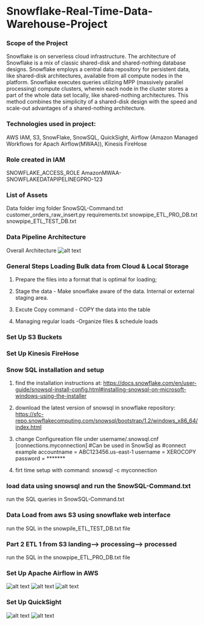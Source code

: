 # Snowflake-Real-Time-Data-Warehouse-Project

### Scope of the Project
Snowflake is on serverless cloud infrastructure.  The architecture of Snowflake is a mix of classic shared-disk and shared-nothing
database designs. Snowflake employs a central data repository for persistent data, like
shared-disk architectures, available from all compute nodes in the platform. Snowflake
executes queries utilizing MPP (massively parallel processing) compute clusters,
wherein each node in the cluster stores a part of the whole data set locally, like
shared-nothing architectures. This method combines the simplicity of a shared-disk
design with the speed and scale-out advantages of a shared-nothing architecture.

### Technologies used in project: 
AWS IAM, S3, SnowFlake, SnowSQL, QuickSight, Airflow (Amazon Managed Workflows for Apach Airflow(MWAA)), Kinesis FireHose

### Role created in IAM
SNOWFLAKE_ACCESS_ROLE
AmazonMWAA-SNOWFLAKEDATAPIPELINEGPRO-123

### List of Assets
Data folder
img folder
SnowSQL-Command.txt
customer_orders_raw_insert.py
requirements.txt
snowpipe_ETL_PRO_DB.txt
snowpipe_ETL_TEST_DB.txt

### Data Pipeline Architecture
Overall Architecture
![alt text](https://github.com/xerocopy/Snowflake-Real-Time-Data-Warehouse-Project/blob/03ca51e929bdf9a9512c5fd3adfbe3536faaee46/Snowflake_Airflow_DataPipeline_Architecture.jpg)

### General Steps Loading Bulk data from Cloud & Local Storage

1. Prepare the files into a format that is optimal for loading;

2. Stage the data - Make snowflake aware of the data. Internal or external staging area.

3. Excute Copy command - COPY the data into the table

4. Managing regular loads -Organize files & schedule loads

### Set Up S3 Buckets

### Set Up Kinesis FireHose

### Snow SQL installation and setup

1. find the installation instructions at:
https://docs.snowflake.com/en/user-guide/snowsql-install-config.html#installing-snowsql-on-microsoft-windows-using-the-installer

2. download the latest version of snowsql in snowflake repository:
https://sfc-repo.snowflakecomputing.com/snowsql/bootstrap/1.2/windows_x86_64/index.html

3. change Configureation file under username/.snowsql.cnf
[connections.myconnection]
#Can be used in SnowSql as #connect example
accountname = ABC123456.us-east-1
username = XEROCOPY
password = *******

4. firt time setup with command:
snowsql -c myconnection

### load data using snowsql and run the SnowSQL-Command.txt
run the SQL queries in SnowSQL-Command.txt

### Data Load from aws S3 using snowflake web interface
run the SQL in the snowpile_ETL_TEST_DB.txt file

### Part 2 ETL 1 from S3 landing--> processing--> processed 

run the SQL in the snowpipe_ETL_PRO_DB.txt file

### Set Up Apache Airflow in AWS
![alt text](https://github.com/xerocopy/Snowflake-Realtime-Data-Warehouse-Project/blob/64819fabb6ed65a11016bfe33913922e49a44d74/img/awsMWAA_dags.PNG)
![alt text](https://github.com/xerocopy/Snowflake-Realtime-Data-Warehouse-Project/blob/64819fabb6ed65a11016bfe33913922e49a44d74/img/airflow_add_conn.PNG)
![alt text](https://github.com/xerocopy/Snowflake-Realtime-Data-Warehouse-Project/blob/64819fabb6ed65a11016bfe33913922e49a44d74/img/successful_dags_graph.PNG)

### Set Up QuickSight
![alt text](https://github.com/xerocopy/Snowflake-Realtime-Data-Warehouse-Project/blob/64819fabb6ed65a11016bfe33913922e49a44d74/img/setup_vis_QuickSight.PNG)
![alt text](https://github.com/xerocopy/Snowflake-Realtime-Data-Warehouse-Project/blob/64819fabb6ed65a11016bfe33913922e49a44d74/img/QuickSight_demo.PNG)
